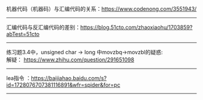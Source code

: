 机器代码（机器码）与汇编代码的关系：https://www.codenong.com/3551943/ <br />

----

汇编代码与反汇编代码的差别：https://blog.51cto.com/zhaoxiaohu/1703859?abTest=51cto  <br />

----

练习题3.4中，unsigned char -> long 中movzbq->movzbl的疑惑: <br />
解疑： https://www.zhihu.com/question/291651098

----

lea指令 ：https://baijiahao.baidu.com/s?id=1728076707381116891&wfr=spider&for=pc

----

